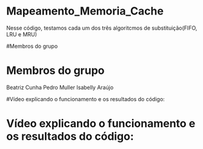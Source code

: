 # Mapeamento_Memoria_Cache
Nesse código, testamos cada um dos três algoritcmos de substituição(FIFO, LRU e MRU)

#Membros do grupo
# Membros do grupo
Beatriz Cunha
Pedro Muller
Isabelly Araújo

#Vídeo explicando o funcionamento e os resultados do código:
# Vídeo explicando o funcionamento e os resultados do código:
